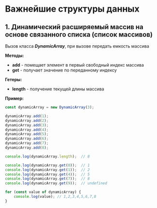 # Важнейшие структуры данных

## 1. Динамический расширяемый массив на основе связанного списка (список массивов)

Вызов класса ***DynamicArray***, при вызове передать емкость массива

**Методы:**

- **add** - помещает элемент в первый свободный индекс массива
- **get** - получает значение по переданному индексу

**Гетеры:**

- **length** - получение текущей длины массива

**Пример:**

```js
const dynamicArray = new DynamicArray(3);

dynamicArray.add(1);
dynamicArray.add(2);
dynamicArray.add(3);
dynamicArray.add(4);
dynamicArray.add(5);
dynamicArray.add(6);
dynamicArray.add(7);
dynamicArray.add(8);

console.log(dynamicArray.length);  // 8

console.log(dynamicArray.get(0));  // 1
console.log(dynamicArray.get(1));  // 2
console.log(dynamicArray.get(4));  // 5
console.log(dynamicArray.get(7));  // 8
console.log(dynamicArray.get(9));  // undefined

for (const value of dynamicArray) {
	console.log(value); // 1,2,3,4,5,6,7,8
}
```
